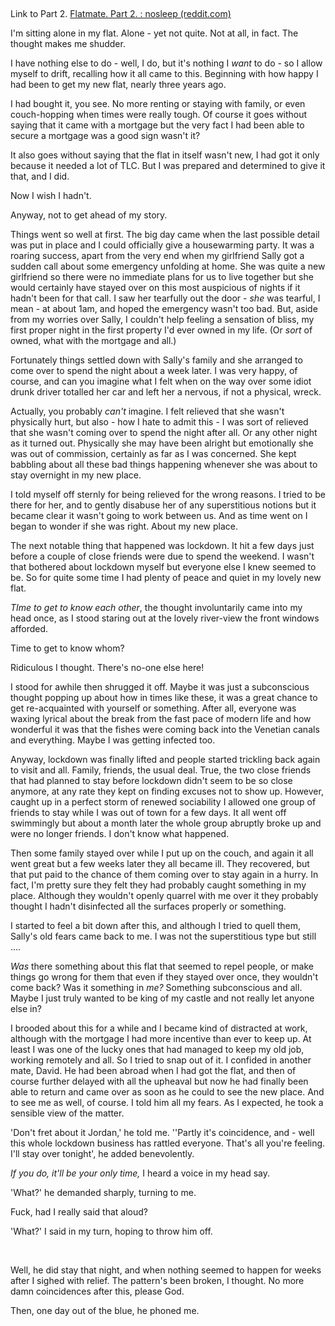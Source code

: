 &#x200B;

Link to Part 2.  [Flatmate. Part 2. : nosleep (reddit.com)](https://www.reddit.com/r/nosleep/comments/zf8oyd/flatmate_part_2/) 

I'm sitting alone in my flat.  Alone - yet not quite. Not at all, in fact. The thought makes me shudder.

I have nothing else to do - well, I do, but it's nothing I *want* to do - so I allow myself to drift, recalling how it all came to this. Beginning with how happy I had been to get my new flat, nearly three years ago.

I had bought it, you see. No more renting or staying with family, or even couch-hopping when times were really tough. Of course it goes without saying that it came with a mortgage but the very fact I had been able to secure a mortgage was a good sign wasn't it?

It also goes without saying that the flat in itself wasn't new, I had got it only because it needed a lot of TLC. But I was prepared and determined to give it that, and I did.

Now I wish I hadn't.

Anyway, not to get ahead of my story.

Things went so well at first. The big day came when the last possible detail was put in place and I could officially give a housewarming party. It was a roaring success, apart from the very end when my girlfriend Sally got a sudden call about some emergency unfolding at home. She was quite a new girlfriend so there were no immediate plans for us to live together but she would certainly have stayed over on this most auspicious of nights if it hadn't been for that call. I saw her tearfully out the door - *she* was tearful, I mean - at about 1am, and hoped the emergency wasn't too bad. But, aside from my worries over Sally, I couldn't help feeling a sensation of bliss, my first proper night in the first property I'd ever owned in my life. (Or *sort* of owned, what with the mortgage and all.)

Fortunately things settled down with Sally's family and she arranged to come over to spend the night about a week later. I was very happy, of course, and can you imagine what I felt when on the way over some idiot drunk driver totalled her car and left her a nervous, if not a physical, wreck.

Actually, you probably *can't* imagine. I felt relieved that she wasn't physically hurt, but also - how I hate to admit this - I was sort of relieved that she wasn't coming over to spend the night after all. Or any other night as it turned out. Physically she may have been alright but emotionally she was out of commission, certainly as far as I was concerned. She kept babbling about all these bad things happening whenever she was about to stay overnight in my new place.

I told myself off sternly for being relieved for the wrong reasons. I tried to be there for her, and to gently disabuse her of any superstitious notions but it became clear it wasn't going to work between us.  And as time went on I began to wonder if she was right. About my new place.

The next notable thing that happened was lockdown. It hit a few days just before a couple of close friends were due to spend the weekend. I wasn't that bothered about lockdown myself but everyone else I knew seemed to be. So for quite some time I had plenty of peace and quiet in my lovely new flat.

*TIme to get to know each other*, the thought involuntarily came into my head once, as I stood staring out at the lovely river-view the front windows afforded.

Time to get to know whom?

Ridiculous I thought. There's no-one else here!

I stood for awhile then shrugged it off. Maybe it was just a subconscious thought popping up about how in times like these, it was a great chance to get re-acquainted with yourself or something. After all, everyone was waxing lyrical about the break from the fast pace of modern life and how wonderful it was that the fishes were coming back into the Venetian canals and everything. Maybe I was getting infected too.

Anyway, lockdown was finally lifted and people started trickling back again to visit and all. Family, friends, the usual deal.  True, the two close friends that had planned to stay before lockdown didn't seem to be so close anymore, at any rate they kept on finding excuses not to show up.  However, caught up in a perfect storm of renewed sociability I allowed one group of friends to stay while I was out of town for a few days. It all went off swimmingly but about a month later the whole  group abruptly broke up and were no longer friends. I don't know what happened.

Then some family  stayed over while I put up on the couch, and again it all went great but a few weeks later they all became ill. They recovered, but that put paid to the chance of them coming over to stay again in a hurry. In fact, I'm pretty sure they felt they had probably caught something in my place. Although they wouldn't openly quarrel with me over it they probably thought I hadn't disinfected all the surfaces properly or something.

I started to feel a bit down after this, and although I tried to quell them, Sally's old fears came back to me.  I was not the superstitious type but still ....

*Was* there something about this flat that seemed to repel people, or make things go wrong for them that even if they stayed over once, they wouldn't come back? Was it something in *me?* Something subconscious and all. Maybe I just truly wanted to be king of my castle and not really let anyone else in?

I brooded about this for a while and I became kind of distracted at work,  although with the mortgage I had more incentive than ever to keep up. At least I was one of the lucky ones that had managed to keep my old job, working remotely and all. So I tried to snap out of it.  I confided in another mate, David. He had been abroad when I had got the flat, and then of course further delayed with all the upheaval but now he had finally been able to return and came over as soon as he could to see the new place. And to see me as well, of course. I told him all my fears. As I expected, he took a sensible view of the matter.

'Don't fret about it Jordan,' he told me. ''Partly it's coincidence, and - well this whole lockdown business has rattled everyone. That's all you're feeling. I'll stay over tonight', he added benevolently.

*If you do, it'll be your only time,* I heard a voice in my head say.

'What?' he demanded sharply, turning to me.

Fuck, had I really said that aloud?

'What?' I said in my turn, hoping to throw him off.

&#x200B;

Well, he did stay that night, and when nothing seemed to happen for weeks after I sighed with relief. The pattern's been broken, I thought. No more damn coincidences after this, please God.

Then, one day out of the blue, he phoned me.